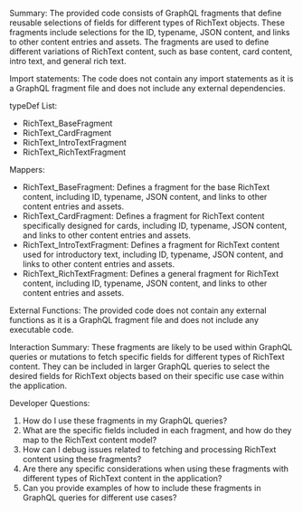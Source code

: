 Summary:
The provided code consists of GraphQL fragments that define reusable selections of fields for different types of RichText objects. These fragments include selections for the ID, typename, JSON content, and links to other content entries and assets. The fragments are used to define different variations of RichText content, such as base content, card content, intro text, and general rich text.

Import statements:
The code does not contain any import statements as it is a GraphQL fragment file and does not include any external dependencies.

typeDef List:
- RichText_BaseFragment
- RichText_CardFragment
- RichText_IntroTextFragment
- RichText_RichTextFragment

Mappers:
- RichText_BaseFragment: Defines a fragment for the base RichText content, including ID, typename, JSON content, and links to other content entries and assets.
- RichText_CardFragment: Defines a fragment for RichText content specifically designed for cards, including ID, typename, JSON content, and links to other content entries and assets.
- RichText_IntroTextFragment: Defines a fragment for RichText content used for introductory text, including ID, typename, JSON content, and links to other content entries and assets.
- RichText_RichTextFragment: Defines a general fragment for RichText content, including ID, typename, JSON content, and links to other content entries and assets.

External Functions:
The provided code does not contain any external functions as it is a GraphQL fragment file and does not include any executable code.

Interaction Summary:
These fragments are likely to be used within GraphQL queries or mutations to fetch specific fields for different types of RichText content. They can be included in larger GraphQL queries to select the desired fields for RichText objects based on their specific use case within the application.

Developer Questions:
1. How do I use these fragments in my GraphQL queries?
2. What are the specific fields included in each fragment, and how do they map to the RichText content model?
3. How can I debug issues related to fetching and processing RichText content using these fragments?
4. Are there any specific considerations when using these fragments with different types of RichText content in the application?
5. Can you provide examples of how to include these fragments in GraphQL queries for different use cases?